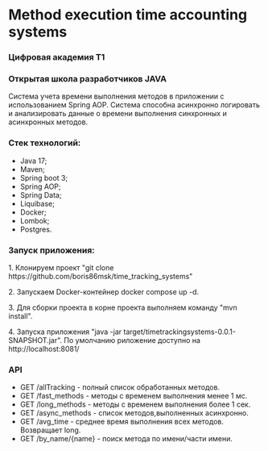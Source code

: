 # Method execution time accounting systems

### Цифровая академия T1

### Открытая школа разработчиков JAVA

Система учета времени выполнения методов в приложении с использованием Spring AOP.
Система способна асинхронно логировать и анализировать данные о времени выполнения
синхронных и асинхронных методов.

### Стек технологий:

+ Java 17;
+ Maven;
+ Spring boot 3;
+ Spring AOP;
+ Spring Data;
+ Liquibase;
+ Docker;
+ Lombok;
+ Postgres. 

### Запуск приложения:
<p>1. Клонируем проект "git clone https://github.com/boris86msk/time_tracking_systems"</p>
<p>2. Запускаем Docker-контейнер docker compose up -d.</p>
<p>3. Для сборки проекта в корне проекта выполняем команду "mvn install".</p>
<p>4. Запуска приложения "java -jar target/timetrackingsystems-0.0.1-SNAPSHOT.jar". По умолчанию риложение
доступно на http://localhost:8081/</p>

### API
+ GET /allTracking - полный список обработанных методов.
+ GET /fast_methods - методы с временем выполнения менее 1 мс.
+ GET /long_methods - методы с временем выполнения более 1 сек.
+ GET /async_methods - список методов,выполненных асинхронно.
+ GET /avg_time - среднее время выполнения всех методов. Возвращает long.
+ GET /by_name/{name} - поиск метода по имени/части имени.